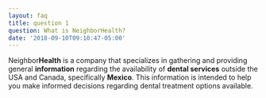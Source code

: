 ```yaml
---
layout: faq
title: question 1
question: What is NeighborHealth?
date: '2018-09-10T09:10:47-05:00'
---
```

Neighbor**Health** is a company that specializes in gathering and providing general **information** regarding the availability of **dental services** outside the USA and Canada, specifically **Mexico**. This information is intended to help you make informed decisions regarding dental treatment options available.
